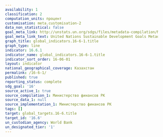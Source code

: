 ```yaml
---
availability: 1
classification: 2
computation_units: процент
customisation: meta.customisation-2
data_non_statistical: false
goal_meta_link: http://unstats.un.org/sdgs/files/metadata-compilation/Metadata-Goal-16.pdf
goal_meta_link_text: United Nations Sustainable Development Goals Metadata (pdf 1361kB)
graph_title: global_indicators.16-6-1.title
graph_type: line
indicator: 16.6.1
indicator_name: global_indicators.16-6-1.title
indicator_sort_order: 16-06-01
layout: indicator
national_geographical_coverage: Казахстан
permalink: /16-6-1/
published: true
reporting_status: complete
sdg_goal: '16'
source_active_1: true
source_compilation_1: Министерство финансов РК
source_data_1: null
source_implementation_1: Министерство финансов РК
tags: []
target: global_targets.16-6.title
target_id: '16.6'
un_custodian_agency: World Bank
un_designated_tier: '1'
---
```


